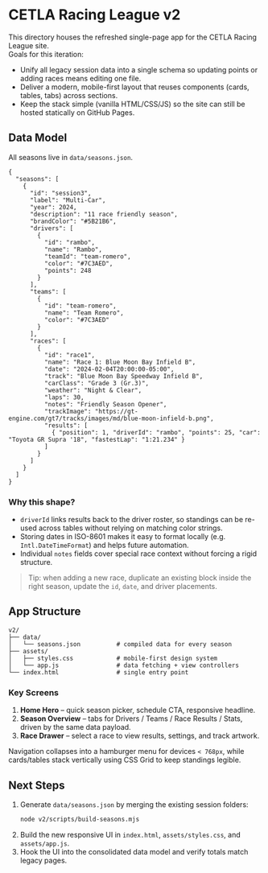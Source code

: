# CETLA Racing League v2

This directory houses the refreshed single-page app for the CETLA Racing League site.  
Goals for this iteration:

- Unify all legacy session data into a single schema so updating points or adding races means editing one file.
- Deliver a modern, mobile-first layout that reuses components (cards, tables, tabs) across sections.
- Keep the stack simple (vanilla HTML/CSS/JS) so the site can still be hosted statically on GitHub Pages.

## Data Model

All seasons live in `data/seasons.json`.

```jsonc
{
  "seasons": [
    {
      "id": "session3",
      "label": "Multi-Car",
      "year": 2024,
      "description": "11 race friendly season",
      "brandColor": "#5B21B6",
      "drivers": [
        {
          "id": "rambo",
          "name": "Rambo",
          "teamId": "team-romero",
          "color": "#7C3AED",
          "points": 248
        }
      ],
      "teams": [
        {
          "id": "team-romero",
          "name": "Team Romero",
          "color": "#7C3AED"
        }
      ],
      "races": [
        {
          "id": "race1",
          "name": "Race 1: Blue Moon Bay Infield B",
          "date": "2024-02-04T20:00:00-05:00",
          "track": "Blue Moon Bay Speedway Infield B",
          "carClass": "Grade 3 (Gr.3)",
          "weather": "Night & Clear",
          "laps": 30,
          "notes": "Friendly Season Opener",
          "trackImage": "https://gt-engine.com/gt7/tracks/images/md/blue-moon-infield-b.png",
          "results": [
            { "position": 1, "driverId": "rambo", "points": 25, "car": "Toyota GR Supra '18", "fastestLap": "1:21.234" }
          ]
        }
      ]
    }
  ]
}
```

### Why this shape?

- `driverId` links results back to the driver roster, so standings can be re-used across tables without relying on matching color strings.
- Storing dates in ISO-8601 makes it easy to format locally (e.g. `Intl.DateTimeFormat`) and helps future automation.
- Individual `notes` fields cover special race context without forcing a rigid structure.

> Tip: when adding a new race, duplicate an existing block inside the right season, update the `id`, `date`, and driver placements.

## App Structure

```
v2/
├── data/
│   └── seasons.json          # compiled data for every season
├── assets/
│   ├── styles.css            # mobile-first design system
│   └── app.js                # data fetching + view controllers
└── index.html                # single entry point
```

### Key Screens

1. **Home Hero** – quick season picker, schedule CTA, responsive headline.
2. **Season Overview** – tabs for Drivers / Teams / Race Results / Stats, driven by the same data payload.
3. **Race Drawer** – select a race to view results, settings, and track artwork.

Navigation collapses into a hamburger menu for devices `< 768px`, while cards/tables stack vertically using CSS Grid to keep standings legible.

## Next Steps

1. Generate `data/seasons.json` by merging the existing session folders:
   ```bash
   node v2/scripts/build-seasons.mjs
   ```
2. Build the new responsive UI in `index.html`, `assets/styles.css`, and `assets/app.js`.
3. Hook the UI into the consolidated data model and verify totals match legacy pages.

